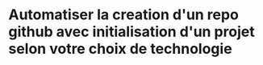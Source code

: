 # Automatiser la creation d'un repo github avec initialisation d'un projet selon votre choix de technologie